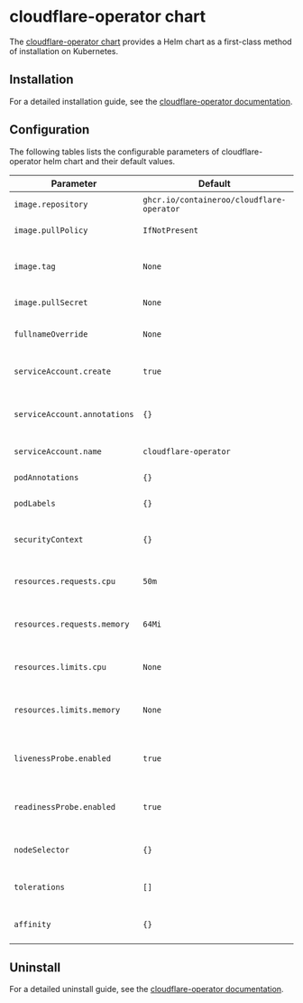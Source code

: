 # cloudflare-operator chart

The [cloudflare-operator chart](https://github.com/containeroo/helm-charts/tree/master/charts/cloudflare-operator) provides a Helm chart as a first-class method of installation on Kubernetes.

## Installation

For a detailed installation guide, see the [cloudflare-operator documentation](https://containeroo.github.io/cloudflare-operator/installation/#steps).

## Configuration

The following tables lists the configurable parameters of cloudflare-operator helm chart and their default values.

| Parameter                    | Default                                   | Description                                          |
| ---------------------------- | ----------------------------------------- | ---------------------------------------------------- |
| `image.repository`           | `ghcr.io/containeroo/cloudflare-operator` | Image repository                                     |
| `image.pullPolicy`           | `IfNotPresent`                            | Image pull policy                                    |
| `image.tag`                  | `None`                                    | Overrides the image tag of chart `appVersion`        |
| `image.pullSecret`           | `None`                                    | Image pull secret                                    |
| `fullnameOverride`           | `None`                                    | Override the full name of resources                  |
| `serviceAccount.create`      | `true`                                    | If `true`, create a new service account              |
| `serviceAccount.annotations` | `{}`                                      | Additional Service Account annotations               |
| `serviceAccount.name`        | `cloudflare-operator`                     | Service account to be used                           |
| `podAnnotations`             | `{}`                                      | Additional pod annotations                           |
| `podLabels`                  | `{}`                                      | Additional pod labels                                |
| `securityContext`            | `{}`                                      | Adding `securityContext` options to the pod          |
| `resources.requests.cpu`     | `50m`                                     | CPU resource requests for the deployment             |
| `resources.requests.memory`  | `64Mi`                                    | Memory resource requests for the deployment          |
| `resources.limits.cpu`       | `None`                                    | CPU resource limits for the deployment               |
| `resources.limits.memory`    | `None`                                    | Memory resource limits for the deployment            |
| `livenessProbe.enabled`      | `true`                                    | If `true`, enables livenessProbe for the deployment  |
| `readinessProbe.enabled`     | `true`                                    | If `true`, enables readinessProbe for the deployment |
| `nodeSelector`               | `{}`                                      | Node Selector properties for the deployment          |
| `tolerations`                | `[]`                                      | Tolerations properties for the deployment            |
| `affinity`                   | `{}`                                      | Affinity properties for the deployment               |

## Uninstall

For a detailed uninstall guide, see the [cloudflare-operator documentation](https://containeroo.github.io/cloudflare-operator/installation/#uninstalling).

